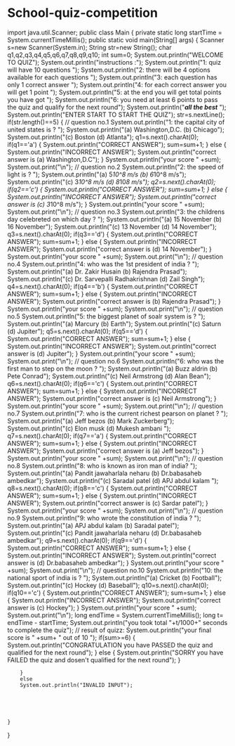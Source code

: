 # School-quiz-competition
import java.util.Scanner;
public class Main
{
    private static long startTime = System.currentTimeMillis();
	public static void main(String[] args) {
        Scanner s=new Scanner(System.in);
        String str=new String();
        char q1,q2,q3,q4,q5,q6,q7,q8,q9,q10;
        int sum=0;
        System.out.println("WELCOME TO QUIZ");
        System.out.println("instructions :");
        System.out.println("1: quiz will have 10 questions ");
        System.out.println("2: there will be 4 options available for each questions ");
        System.out.println("3: each question has only 1 correct answer ");
        System.out.println("4: for each correct answer you will get 1 point ");
        System.out.println("5: at the end you will get total points you have got ");
        System.out.println("6: you need at least 6 points to pass the quiz and qualify for the next round");
        System.out.println("***all the best*** ");
        System.out.println("ENTER START TO START THE QUIZ");
        str=s.nextLine();
        if(str.length()==5)
        {
        // question no.1
        System.out.println("1: the capital city of united states is ? ");
        System.out.println("(a) Washington,D.C.   (b) Chicago");
        System.out.println("(c) Boston            (d) Atlanta");
        q1=s.next().charAt(0);
        if(q1=='a')
        {
          System.out.println("CORRECT ANSWER"); 
          sum=sum+1;
        }
        else
        {
           System.out.println("INCORRECT ANSWER"); 
           System.out.println("correct answer is (a) Washington,D.C"); 
        }
        System.out.println("your score " +sum); 
        System.out.print("\n");
        // question no.2
        System.out.println("2: the speed of light is ? ");
        System.out.println("(a) 5*10^8 m/s        (b) 6*10^8 m/s");
        System.out.println("(c) 3*10^8 m/s        (d) 8*10*8 m/s");
        q2=s.next().charAt(0);
        if(q2=='c')
        {
          System.out.println("CORRECT ANSWER"); 
          sum=sum+1;
        }
        else
        {
           System.out.println("INCORRECT ANSWER"); 
           System.out.println("correct answer is (c) 3*10^8 m/s"); 
        }
        System.out.println("your score " +sum); 
        System.out.print("\n");
        // question no.3
        System.out.println("3: the childrens day celebreted on which day ? ");
        System.out.println("(a) 15 November        (b) 16 November");
        System.out.println("(c) 13 November        (d) 14 November");
        q3=s.next().charAt(0);
        if(q3=='d')
        {
          System.out.println("CORRECT ANSWER"); 
          sum=sum+1;
        }
        else
        {
           System.out.println("INCORRECT ANSWER"); 
           System.out.println("correct answer is (d) 14 November"); 
        }
        System.out.println("your score " +sum); 
        System.out.print("\n");
        // question no.4
        System.out.println("4: who was the 1st president of india ? ");
        System.out.println("(a) Dr. Zakir Husain              (b) Rajendra Prasad");
        System.out.println("(c) Dr. Sarvepalli Radhakrishnan  (d) Zail Singh");
        q4=s.next().charAt(0);
        if(q4=='b')
        {
          System.out.println("CORRECT ANSWER"); 
          sum=sum+1;
        }
        else
        {
           System.out.println("INCORRECT ANSWER"); 
           System.out.println("correct answer is (b) Rajendra Prasad"); 
        }
        System.out.println("your score " +sum); 
        System.out.print("\n");
        // question no.5
        System.out.println("5: the biggest planet of soalr system is ? ");
        System.out.println("(a) Marcury          (b) Earth");
        System.out.println("(c) Saturn           (d) Jupiter");
        q5=s.next().charAt(0);
        if(q5=='d')
        {
          System.out.println("CORRECT ANSWER"); 
          sum=sum+1;
        }
        else
        {
           System.out.println("INCORRECT ANSWER"); 
           System.out.println("correct answer is (d) Jupiter"); 
        }
        System.out.println("your score " +sum); 
        System.out.print("\n");
        // question no.6
        System.out.println("6: who was the first man to step on the moon ? ");
        System.out.println("(a) Buzz aldrin             (b) Pete Conrad");
        System.out.println("(c) Neil Armstrong          (d) Alan Bean");
        q6=s.next().charAt(0);
        if(q6=='c')
        {
          System.out.println("CORRECT ANSWER"); 
          sum=sum+1;
        }
        else
        {
           System.out.println("INCORRECT ANSWER"); 
           System.out.println("correct answer is (c) Neil Armstrong"); 
        }
        System.out.println("your score " +sum); 
        System.out.print("\n");
        // question no.7
        System.out.println("7: who is the current richest pearson on planet ? ");
        System.out.println("(a) Jeff bezos             (b) Mark Zuckerberg");
        System.out.println("(c) Elon musk              (d) Mukesh ambani ");
        q7=s.next().charAt(0);
        if(q7=='a')
        {
          System.out.println("CORRECT ANSWER"); 
          sum=sum+1;
        }
        else
        {
           System.out.println("INCORRECT ANSWER"); 
           System.out.println("correct answer is (a) Jeff bezos"); 
        }
        System.out.println("your score " +sum); 
        System.out.print("\n");
        // question no.8
        System.out.println("8: who is known as iron man of india? ");
        System.out.println("(a) Pandit jawaharlala neharu   (b) Dr.babasaheb ambedkar");
        System.out.println("(c) Saradal patel               (d) APJ abdul kalam ");
        q8=s.next().charAt(0);
        if(q8=='c')
        {
          System.out.println("CORRECT ANSWER"); 
          sum=sum+1;
        }
        else
        {
           System.out.println("INCORRECT ANSWER"); 
           System.out.println("correct answer is (c) Sardar patel"); 
        }
        System.out.println("your score " +sum); 
        System.out.print("\n");
        // question no.9
        System.out.println("9: who wrote the constitution of india ? ");
        System.out.println("(a) APJ abdul kalam             (b) Saradal patel");
        System.out.println("(c) Pandit jawaharlala neharu   (d) Dr.babasaheb ambedkar");
        q9=s.next().charAt(0);
        if(q9=='d')
        {
          System.out.println("CORRECT ANSWER"); 
          sum=sum+1;
        }
        else
        {
           System.out.println("INCORRECT ANSWER"); 
           System.out.println("correct answer is (d) Dr.babasaheb ambedkar"); 
        }
        System.out.println("your score " +sum); 
        System.out.print("\n");
        // question no.10
        System.out.println("10: the national sport of india is ? ");
        System.out.println("(a) Cricket       (b) Football");
        System.out.println("(c) Hockey        (d) Baseball");
        q10=s.next().charAt(0);
        if(q10=='c')
        {
          System.out.println("CORRECT ANSWER"); 
          sum=sum+1;
        }
        else
        {
           System.out.println("INCORRECT ANSWER"); 
           System.out.println("correct answer is (c) Hockey"); 
        }
        System.out.println("your score " +sum); 
        System.out.print("\n");
        long endTime = System.currentTimeMillis();
        long t= endTime - startTime;
        System.out.println("you took total "+t/1000+" seconds to complete the quiz");
        // result of quizz:
        System.out.println("your final score is " +sum+ " out of 10 ");
        if(sum>=6)
        {
        System.out.println("CONGRATULATION you have PASSED the quiz and qualified for the next round");
        }
        else
        {
        System.out.println("SORRY you have FAILED the quiz and  dosen't qualified for the next round");
        }
         
        }
        else
        System.out.println("INVALID INPUT");
        
        
        

        
	}
}

